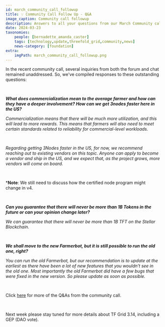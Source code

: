 ```yaml
---
id: march_community_call_followup
title: 💡 Community Call Follow Up - Q&A
image_caption: Community call followup 
description: Answers to all your questions from our March Community call is here
date: 2024-03-23
taxonomies:
    people: [bernadette_amanda_caster]
    tags: [technology,update,threefold_grid,community,news]
    news-category: [foundation]
extra:
    imgPath: march_community_call_followup.png
---
```


In the recent community call, several inquiries from both the forum and chat remained unaddressed. So, we've compiled responses to these outstanding questions:

<br/>

***What does commercialization mean to the average farmer and how can they have a deeper involvement? How can we get 3nodes faster here in the US?***


*Commercialization means that there will be much more utilization, and this will lead to more rewards. This means that farmers will also need to meet certain standards related to reliability for commercial-level workloads.*

</br>

*Regarding getting 3Nodes faster in the US, for now, we recommend reaching out to existing vendors on this topic. Anyone can apply to become a vendor and ship in the US, and we expect that, as the project grows, more vendors will come on board.*

</br>

***Note**: We still need to discuss how the certified node program might change in v4.

</br>

***Can you guarantee that there will never be more than 1B Tokens in the future or can your opinion change later?***

*We can guarantee that there will never be more than 1B TFT on the Stellar Blockchain.*

</br>

***We shall move to the new Farmerbot, but it is still possible to run the old one, right?***

*You can run the old Farmerbot, but our recommendation is to update at the earliest as there have been a lot of new features that you wouldn’t see in the old one. Most importantly the old Farmerbot did have a few bugs that were fixed in the new version. So please update as soon as possible.*

</br>

Click [here](https://forum.threefold.io/t/community-call-questions-and-answers/4280) for more of the Q&As from the community call. 

</br>

Next week please stay tuned for more details about TF Grid 3.14, including a GEP (DAO vote).




